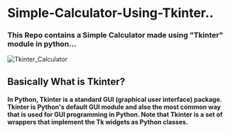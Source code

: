 # Simple-Calculator-Using-Tkinter..
### This Repo contains a Simple Calculator made using "Tkinter" module in python...

![Tkinter_Calculator](https://user-images.githubusercontent.com/96721128/154481158-02b07e2f-856b-4eac-ab66-906191d903fd.png)

## Basically What is Tkinter?
#### In Python, Tkinter is a standard GUI (graphical user interface) package. Tkinter is Python's default GUI module and also the most common way that is used for GUI programming in Python. Note that Tkinter is a set of wrappers that implement the Tk widgets as Python classes.

